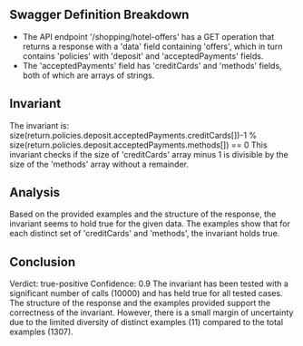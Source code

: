 ## Swagger Definition Breakdown
- The API endpoint '/shopping/hotel-offers' has a GET operation that returns a response with a 'data' field containing 'offers', which in turn contains 'policies' with 'deposit' and 'acceptedPayments' fields.
- The 'acceptedPayments' field has 'creditCards' and 'methods' fields, both of which are arrays of strings.

## Invariant
The invariant is: size(return.policies.deposit.acceptedPayments.creditCards[])-1 % size(return.policies.deposit.acceptedPayments.methods[]) == 0
This invariant checks if the size of 'creditCards' array minus 1 is divisible by the size of the 'methods' array without a remainder.

## Analysis
Based on the provided examples and the structure of the response, the invariant seems to hold true for the given data. The examples show that for each distinct set of 'creditCards' and 'methods', the invariant holds true.

## Conclusion
Verdict: true-positive
Confidence: 0.9
The invariant has been tested with a significant number of calls (10000) and has held true for all tested cases. The structure of the response and the examples provided support the correctness of the invariant. However, there is a small margin of uncertainty due to the limited diversity of distinct examples (11) compared to the total examples (1307).

